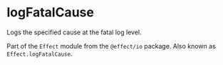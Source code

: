 # logFatalCause

Logs the specified cause at the fatal log level.

Part of the `Effect` module from the `@effect/io` package. Also known as `Effect.logFatalCause`.
